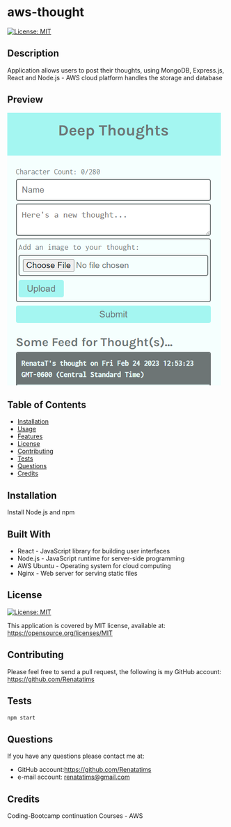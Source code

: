 # aws-thought

[![License: MIT](https://img.shields.io/badge/License-MIT-blue.svg)](https://opensource.org/licenses/MIT)

## Description

Application allows users to post their thoughts, using MongoDB, Express.js, React and Node.js - AWS cloud platform handles the storage and database

## Preview
 ![Preview](assets/screenshots/Capture1.PNG)

## Table of Contents

- [Installation](#installation)
- [Usage](#usage)
- [Features](#features)
- [License](#license)
- [Contributing](#contributing)
- [Tests](#tests)
- [Questions](#questions)
- [Credits](#credits)

## Installation

Install Node.js and npm

## Built With

 - React - JavaScript library for building user interfaces
 - Node.js - JavaScript runtime for server-side programming
 - AWS Ubuntu - Operating system for cloud computing
 - Nginx - Web server for serving static files

## License

[![License: MIT](https://img.shields.io/badge/License-MIT-blue.svg)](https://opensource.org/licenses/MIT)

This application is covered by MIT license, available at:
https://opensource.org/licenses/MIT

## Contributing

Please feel free to send a pull request, the following is my GitHub account: https://github.com/Renatatims

## Tests

```
npm start
```

## Questions

If you have any questions please contact me at:

- GitHub account:https://github.com/Renatatims
- e-mail account: renatatims@gmail.com

## Credits

Coding-Bootcamp continuation Courses - AWS
